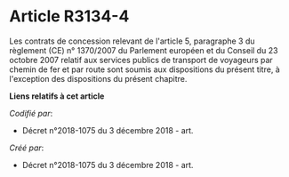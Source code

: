 # Article R3134-4

Les contrats de concession relevant de l'article 5, paragraphe 3 du règlement (CE) n° 1370/2007 du Parlement européen et du
Conseil du 23 octobre 2007 relatif aux services publics de transport de voyageurs par chemin de fer et par route sont soumis
aux dispositions du présent titre, à l'exception des dispositions du présent chapitre.

**Liens relatifs à cet article**

_Codifié par_:

  - Décret n°2018-1075 du 3 décembre 2018 - art.

_Créé par_:

  - Décret n°2018-1075 du 3 décembre 2018 - art.

